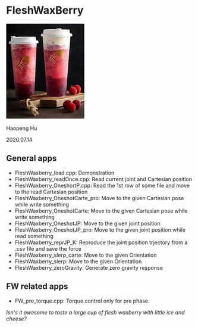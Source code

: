 # FleshWaxBerry

![FleshWaxberry](https://github.com/philthinker/HEYTEA/blob/master/IMAGES/FleshWaxberry.jpg)

Haopeng Hu

2020.07.14

## General apps

- FleshWaxberry_lead.cpp: Demonstration
- FleshWaxberry_readOnce.cpp: Read current joint and Cartesian position
- FleshWaxberry_OneshortP.cpp: Read the 1st row of some file and move to the read Cartesian position
- FleshWaxberry_OneshotCarte_pro: Move to the given Cartesian pose while write something
- FleshWaxberry_OneshotCarte: Move to the given Cartesian pose while write something
- FleshWaxberry_OneshotJP: Move to the given joint position
- FleshWaxberry_OneshotJP_pro: Move to the given joint position while read something
- FleshWaxberry_reprJP_K: Reproduce the joint position trjectory from a .csv file and save the force 
- FleshWaxberry_slerp_carte: Move to the given Orientation
- FleshWaxberry_slerp: Move to the given Orientation
- FleshWaxberry_zeroGravity: Generate zero gravity response

## FW related apps

- FW_pre_torque.cpp: Torque control only for pre phase.

*Isn's it awesome to taste a large cup of flesh waxberry with little ice and cheese?*
